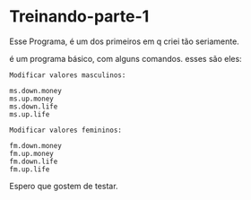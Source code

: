 # Treinando-parte-1

Esse Programa, é um dos primeiros em q criei tão seriamente.

é um programa básico, com alguns comandos.
esses são eles:

```
Modificar valores masculinos:

ms.down.money
ms.up.money
ms.down.life
ms.up.life

Modificar valores femininos:

fm.down.money
fm.up.money
fm.down.life
fm.up.life
```
Espero que gostem de testar.
